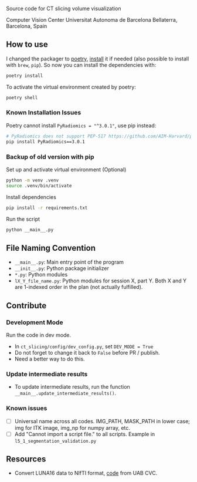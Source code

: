 Source code for CT slicing volume visualization

Computer Vision Center
Universitat Autonoma de Barcelona
Bellaterra, Barcelona, Spain

## How to use

I changed the packager to [poetry](https://python-poetry.org/), [install](https://python-poetry.org/docs/#installation) it if needed (also possible to install with `brew`, `pip`). So now you can install the dependencies with:

```bash
poetry install
```

To activate the virtual environment created by poetry:

```bash
poetry shell
```

### Known Installation Issues

Poetry cannot install `PyRadiomics = "^3.0.1"`, use pip instead:

```bash
# PyRadiomics does not support PEP-517 https://github.com/AIM-Harvard/pyradiomics/issues/787
pip install PyRadiomics==3.0.1
```

### Backup of old version with pip

Set up and activate virtual environment (Optional)

```bash
python -m venv .venv
source .venv/bin/activate
```

Install dependencies

```bash
pip install -r requirements.txt
```

Run the script

```bash
python __main__.py
```

## File Naming Convention

- `__main__.py`: Main entry point of the program
- `__init__.py`: Python package initializer
- `*.py`: Python modules
- `lX_Y_file_name.py`: Python modules for session X, part Y. Both X and Y are 1-indexed order in the plan (not actually fulfilled).

## Contribute

### Development Mode

Run the code in dev mode.

- In `ct_slicing/config/dev_config.py`, set `DEV_MODE = True`
- Do not forget to change it back to `False` before PR / publish.
- Need a better way to do this.

### Update intermediate results

- To update intermediate results, run the function `__main__.update_intermediate_results()`.

### Known issues

- [ ] Universal name across all codes. IMG_PATH, MASK_PATH in lower case; img for ITK image, img_np for numpy array, etc.
- [ ] Add "Cannot import a script file." to all scripts. Example in `l5_1_segmentation_validation.py`

## Resources

- Convert LUNA16 data to NIfTI format, [code](https://gitlab.cvc.uab.es/esmitt.cvc/LUNA16_matlab/blob/master/python/luna16.py) from UAB CVC.
